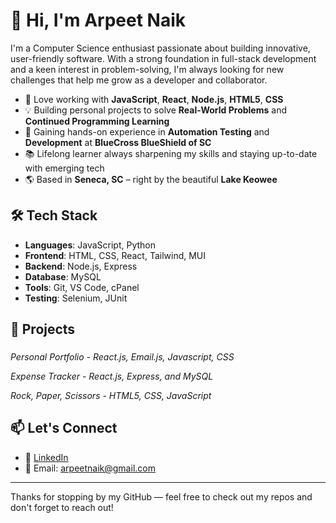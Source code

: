 # 👋 Hi, I'm Arpeet Naik

I'm a Computer Science enthusiast passionate about building innovative, user-friendly software. 
With a strong foundation in full-stack development and a keen interest in problem-solving, 
I'm always looking for new challenges that help me grow as a developer and collaborator.

- 🔭 Love working with **JavaScript**, **React**, **Node.js**, **HTML5**, **CSS**
- 💡 Building personal projects to solve **Real-World Problems** and **Continued Programming Learning**
- 🧪 Gaining hands-on experience in **Automation Testing** and **Development** at **BlueCross BlueShield of SC**
- 📚 Lifelong learner always sharpening my skills and staying up-to-date with emerging tech
- 🌎 Based in **Seneca, SC** – right by the beautiful **Lake Keowee**

## 🛠️ Tech Stack
- **Languages**: JavaScript, Python
- **Frontend**: HTML, CSS, React, Tailwind, MUI
- **Backend**: Node.js, Express  
- **Database**: MySQL
- **Tools**: Git, VS Code, cPanel
- **Testing**: Selenium, JUnit  

## 📂 Projects
### 

_Personal Portfolio - React.js, Email.js, Javascript, CSS_

_Expense Tracker - React.js, Express, and MySQL_

_Rock, Paper, Scissors - HTML5, CSS, JavaScript_

## 📫 Let's Connect
- 🔗 [LinkedIn](https://www.linkedin.com/in/arpeet-naik)  
- 💌 Email: arpeetnaik@gmail.com  

---

Thanks for stopping by my GitHub — feel free to check out my repos and don't forget to reach out!
